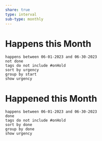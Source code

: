 ```yaml
---
share: true
type: interval
sub-type: monthly
---
```


# Happens this Month
```tasks
happens between 06-01-2023 and 06-30-2023
not done
tags do not include #onHold
sort by urgency
group by start
show urgency
```

# Happened this Month

```tasks
happens between 06-01-2023 and 06-30-2023
done
tags do not include #onHold
sort by done
group by done
show urgency
```
